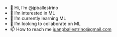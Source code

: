 - 👋 Hi, I’m @jpballestrino
- 👀 I’m interested in ML
- 🌱 I’m currently learning ML
- 💞️ I’m looking to collaborate on ML
- 📫 How to reach me juanpballestrino@gmail.com

<!---
jpballestrino/jpballestrino is a ✨ special ✨ repository because its `README.md` (this file) appears on your GitHub profile.
You can click the Preview link to take a look at your changes.
--->
